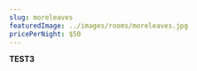 ```yaml
---
slug: moreleaves
featuredImage: ../images/rooms/moreleaves.jpg
pricePerNight: $50
---
```


**TEST3**
